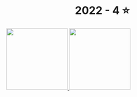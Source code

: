 <!-- AOC TILES BEGIN -->
<h1 align="center">
  2022 - 4 ⭐
</h1>
<a href="2022/02/02.kt">
  <img src="Media/02.png" width="161px">
</a>
<a href="2022/01/01.kt">
  <img src="Media/02.png" width="161px">
</a>
<!-- AOC TILES END -->